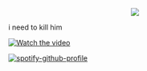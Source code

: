
<p align="center"> <img src="https://komarev.com/ghpvc/?username=whannells&label=stalkers%20&color=fe0914&style=flat"  </p>

 i need to kill him
  
[![Watch the video](https://img.youtube.com/vi/T-D1KVIuvjA/maxresdefault.jpg)](https://github.com/user-attachments/assets/7c5bc6bc-fd67-4958-be19-a13163df3479
)

[![spotify-github-profile](https://spotify-github-profile.kittinanx.com/api/view?uid=31tjforkm2qskz4yab6uye6ggem4&cover_image=true&theme=novatorem&show_offline=false&background_color=000000&interchange=false&bar_color=ff0000&bar_color_cover=false)](https://github.com/kittinan/spotify-github-profile)



